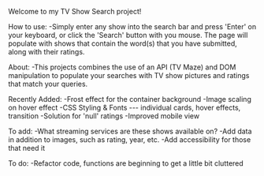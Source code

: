 Welcome to my TV Show Search project! 

How to use: 
-Simply enter any show into the search bar and press 'Enter' on your keyboard, or click the 'Search' button with you mouse. The page will populate with shows that contain the word(s) that you have submitted, along with their ratings.

About:
-This projects combines the use of an API (TV Maze) and DOM manipulation to populate your searches with TV show pictures and ratings that match your queries.

Recently Added:
-Frost effect for the container background
-Image scaling on hover effect
-CSS Styling & Fonts --- individual cards, hover effects, transition
-Solution for 'null' ratings
-Improved mobile view

To add:
-What streaming services are these shows available on?
-Add data in addition to images, such as rating, year, etc.
-Add accessibility for those that need it

To do:
-Refactor code, functions are beginning to get a little bit cluttered
